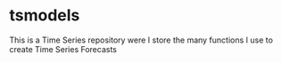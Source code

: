 # tsmodels
This is a Time Series repository were I store the many functions I use to create Time Series Forecasts
